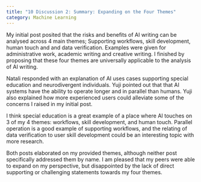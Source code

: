 ```yaml
---
title: "10 Discussion 2: Summary: Expanding on the Four Themes"
category: Machine Learning
---
```


My initial post posited that the risks and benefits of AI writing can be analysed across 4 main themes; Supporting workflows, skill development, human touch and and data verification. Examples were given for administrative work, academic writing and creative writing. I finished by proposing that these four themes are universally applicable to the analysis of AI writing.

Natali responded with an explanation of AI uses cases supporting special education and neurodivergent individuals. Yuji pointed out that that AI systems have the ability to operate longer and in parallel than humans. Yuji also explained how more experienced users could alleviate some of the concerns I raised in my initial post.

I think special education is a great example of a place where AI touches on 3 of my 4 themes: workflows, skill development, and human touch. Parallel operation is a good example of supporting workflows, and the relating of data verification to user skill development could be an interesting topic with more research.

Both posts elaborated on my provided themes, although neither post specifically addressed them by name. I am pleased that my peers were able to expand on my perspective, but disappointed by the lack of direct supporting or challenging statements towards my four themes.






